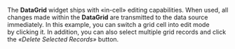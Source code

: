 The **DataGrid** widget ships with &laquo;in-cell&raquo; editing capabilities. When used, all changes made within the **DataGrid** are transmitted to&nbsp;the data source immediately. In&nbsp;this example, you can switch a&nbsp;grid cell into edit mode by&nbsp;clicking&nbsp;it. In&nbsp;addition, you can also select multiple grid records and click the _&laquo;Delete Selected Records&raquo;_ button.
